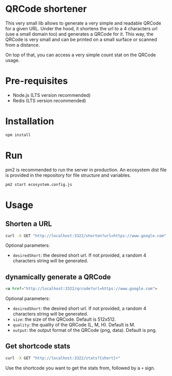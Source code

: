 # QRCode shortener

This very small lib allows to generate a very simple and readable QRCode for a given URL. Under the hood, it shortens the url to a 4 characters url (use a small domain too) and generates a QRCode for it. This way, the QRCode is very small and can be printed on a small surface or scanned from a distance.

On top of that, you can access a very simple count stat on the QRCode usage.

# Pre-requisites

- Node.js (LTS version recommended)
- Redis (LTS version recommended)

# Installation

```bash
npm install
```

# Run

pm2 is recommended to run the server in production.
An ecosystem dist file is provided in the repository for file structure and variables.

```bash
pm2 start ecosystem.config.js
```

# Usage

## Shorten a URL

```bash
curl -X GET "http://localhost:3322/shorten?url=https://www.google.com"
```
Optional parameters:

- `desiredShort`: the desired short url. If not provided, a random 4 characters string will be generated.

## dynamically generate a QRCode

```html
<a href="http://localhost:3322/qrcode?url=https://www.google.com">
```

Optional parameters:
- `desiredShort`: the desired short url. If not provided, a random 4 characters string will be generated.
- `size`: the size of the QRCode. Default is 512x512.
- `quality`: the quality of the QRCode (L, M, H). Default is M.
- `output`: the output format of the QRCode (png, data). Default is png.

## Get shortcode stats

```bash
curl -X GET "http://localhost:3322/stats?{short}+"
```

Use the shortcode you want to get the stats from, followed by a `+` sign.